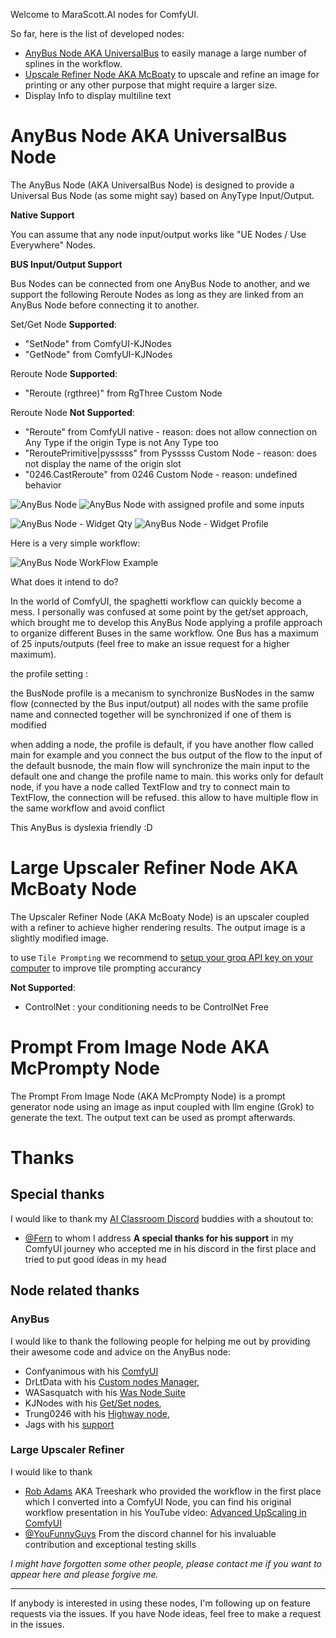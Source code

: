 Welcome to MaraScott.AI nodes for ComfyUI.

So far, here is the list of developed nodes:

- [AnyBus Node AKA UniversalBus](#anybus-node-aka-universalbus-node) to easily manage a large number of splines in the workflow.
- [Upscale Refiner Node AKA McBoaty](#upscaler-refiner-node-aka-mcboaty-node) to upscale and refine an image for printing or any other purpose that might require a larger size.
- Display Info to display multiline text

# AnyBus Node AKA UniversalBus Node

The AnyBus Node (AKA UniversalBus Node) is designed to provide a Universal Bus Node (as some might say) based on AnyType Input/Output.

**Native Support**

You can assume that any node input/output works like "UE Nodes / Use Everywhere" Nodes.

**BUS Input/Output Support**

Bus Nodes can be connected from one AnyBus Node to another, and we support the following Reroute Nodes as long as they are linked from an AnyBus Node before connecting it to another.

Set/Get Node **Supported**:

- "SetNode" from ComfyUI-KJNodes
- "GetNode" from ComfyUI-KJNodes

Reroute Node **Supported**:

- "Reroute (rgthree)" from RgThree Custom Node

Reroute Node **Not Supported**:
- "Reroute" from ComfyUI native - reason: does not allow connection on Any Type if the origin Type is not Any Type too
- "ReroutePrimitive|pysssss" from Pysssss Custom Node - reason: does not display the name of the origin slot
- "0246.CastReroute" from 0246 Custom Node - reason: undefined behavior

![AnyBus Node](./docs/img/bus-node.jpeg)
![AnyBus Node with assigned profile and some inputs](./docs/img/bus-node-profile.jpeg)

![AnyBus Node - Widget Qty](./docs/img/bus-node-widget-qty-inputs-outputs.jpeg)
![AnyBus Node - Widget Profile](./docs/img/bus-node-widget-profile-name.jpeg)

Here is a very simple workflow:

![AnyBus Node WorkFlow Example](./docs/img/bus-node-workflow-example.png)

What does it intend to do?

In the world of ComfyUI, the spaghetti workflow can quickly become a mess. I personally was confused at some point by the get/set approach, which brought me to develop this AnyBus Node applying a profile approach to organize different Buses in the same workflow.
One Bus has a maximum of 25 inputs/outputs (feel free to make an issue request for a higher maximum).

the profile setting :

the BusNode profile is a mecanism to synchronize BusNodes in the samw flow (connected by the Bus input/output) all nodes with the same profile name and connected together will be synchronized if one of them is modified

when adding a node, the profile is default, if you have another flow called main for example and you connect the bus output of the flow to the input of the default busnode, the main flow will synchronize the main input to the default one and change the profile name to main. this works only for default node, if you have a node called TextFlow and try to connect main to TextFlow, the connection will be refused. this allow to have multiple flow in the same workflow and avoid conflict

This AnyBus is dyslexia friendly :D

# Large Upscaler Refiner Node AKA McBoaty Node

The Upscaler Refiner Node (AKA McBoaty Node) is an upscaler coupled with a refiner to achieve higher rendering results.
The output image is a slightly modified image.

to use `Tile Prompting` we recommend to [setup your groq API key on your computer](https://console.groq.com/docs/quickstart) to improve tile prompting accurancy

**Not Supported**:
- ControlNet : your conditioning needs to be ControlNet Free  

# Prompt From Image Node AKA McPrompty Node

The Prompt From Image Node (AKA McPrompty Node) is a prompt generator node using an image as input coupled with llm engine (Grok) to generate the text.
The output text can be used as prompt afterwards.

# Thanks

## Special thanks

I would like to thank my [AI Classroom Discord](discord.gg/t28yZEewrp) buddies with a shoutout to:
- [@Fern](https://www.youtube.com/@ferniclestix) to whom I address **A special thanks for his support** in my ComfyUI journey who accepted me in his discord in the first place and tried to put good ideas in my head

## Node related thanks

### AnyBus

I would like to thank the following people for helping me out by providing their awesome code and advice on the AnyBus node:
- Confyanimous with his [ComfyUI](https://github.com/comfyanonymous/ComfyUI)
- DrLtData with his [Custom nodes Manager](https://github.com/ltdrdata/ComfyUI-Manager), 
- WASasquatch with his [Was Node Suite](https://github.com/WASasquatch/was-node-suite-comfyui)
- KJNodes with his [Get/Set nodes](https://github.com/kijai/ComfyUI-KJNodes), 
- Trung0246 with his [Highway node](https://github.com/Trung0246/ComfyUI-0246), 
- Jags with his [support](https://www.youtube.com/channel/UCLXyz7oWNKx-Dp7Ba4v5ZZg)

### Large Upscaler Refiner

I would like to thank 
- [Rob Adams](https://www.youtube.com/@robadams2451) AKA Treeshark who provided the workflow in the first place which I converted into a ComfyUI Node, you can find his original workflow presentation in his YouTube video: [Advanced UpScaling in ComfyUI](https://www.youtube.com/watch?v=HStp7u682mE)
- [@YouFunnyGuys](discord.gg/t28yZEewrp) From the discord channel for his invaluable contribution and exceptional testing skills

*I might have forgotten some other people, please contact me if you want to appear here and please forgive me.*

---

If anybody is interested in using these nodes, I'm following up on feature requests via the issues.
If you have Node ideas, feel free to make a request in the issues.
